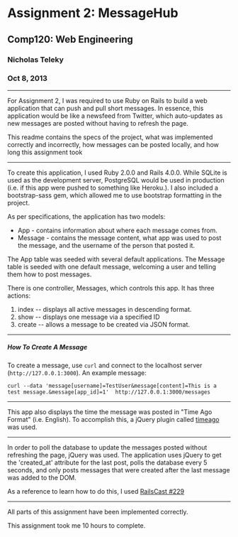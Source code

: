 Assignment 2: MessageHub
=====================================
## Comp120: Web Engineering ##
### Nicholas Teleky ###
### Oct 8, 2013 ###

- - - - - - - - - - - - - - - - - - -

For Assignment 2, I was required to use Ruby on Rails to build a web application that can 
push and pull short messages. In essence, this application would be like a newsfeed from Twitter, 
which auto-updates as new messages are posted without having to refresh the page.

This readme contains the specs of the project, what was implemented correctly and incorrectly, 
how messages can be posted locally, and how long this assignment took

- - - - - - - - - - - - - - - - - - - - -

To create this application, I used Ruby 2.0.0 and Rails 4.0.0. While SQLite is used as the 
development server, PostgreSQL would be used in production (i.e. if this app were pushed to 
something like Heroku.). I also included a bootstrap-sass gem, which allowed me to use bootstrap
formatting in the project.

As per specifications, the application has two models:
* App - contains information about where each message comes from.
* Message - contains the message content, what app was used to post the message, and the username
 of the person that posted it.

 The App table was seeded with several default applications. The Message table is seeded with one 
 default message, welcoming a user and telling them how to post messages.

 There is one controller, Messages, which controls this app. It has three actions:
  1. index -- displays all active messages in descending format.
  2. show -- displays one message via a specified ID
  3. create -- allows a message to be created via JSON format.

  - - - - - - - - - - - - - - - - - - - - - -

  ##### How To Create A Message #####

  To create a message, use `curl` and connect to the localhost server (`http://127.0.0.1:3000`). 
  An example message:

  ``curl --data 'message[username]=TestUser&message[content]=This is a test message.&message[app_id]=1' 
  http://127.0.0.1:3000/messages ``

  - - - - - - - - - - - - - - - - - - - - - - -

  This app also displays the time the message was posted in "Time Ago Format" (i.e. English).
  To accomplish this, a jQuery plugin called [timeago](http://timeago.yarp.com/) was used.

  - - - - - - - - - - - - - - - - - - - - - - - -

  In order to poll the database to update the messages posted without refreshing the page, jQuery was
  used. The application uses jQuery to get the 'created_at' attribute for the last post, polls the database every 5 seconds,
  and only posts messages that were created after the last message was added to the DOM.

  As a reference to learn how to do this, I used [RailsCast #229](http://railscasts.com/episodes/229-polling-for-changes)

  - - - - - - - - - - - - - - - - - - - - - - - -

  All parts of this assignment have been implemented correctly.


This assignment took me 10 hours to complete.